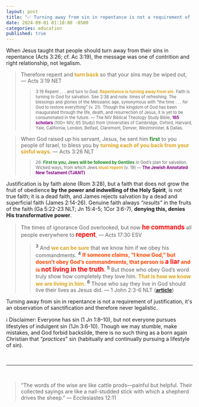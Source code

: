 ```yaml
---
layout: post
title: "✅ Turning away from sin in repentance is not a requirement of justification, it's an observation of sanctification and therefore never legalistic."
date: 2024-09-01 01:10:00 -0500
categories: education
published: true
---
```


When Jesus taught that people should turn away from their sins in repentance (Acts 3:26; cf. Ac 3:19), the message was one of contrition and right relationship, not legalism.

> Therefore repent and <span style="font-weight:bold;color:Goldenrod;">turn back</span> so that your sins may be wiped out, &mdash; Acts 3:19 NET
>
>> <span style="font-size:0.8em;">3:19 Repent . . . and turn to God. <span style="font-weight:bold;color:Goldenrod;">Repentance is turning away from sin.</span> Faith is turning to God for salvation. See 2:38 and note. times of refreshing. The blessings and glories of the Messianic age, synonymous with “the time . . . for God to restore everything” (v. 21). Though the kingdom of God has been inaugurated through the life, death, and resurrection of Jesus, it is yet to be consummated in the future. &mdash; The NIV Biblical Theology Study Bible, <span style="font-weight:bold;color:purple;">165 scholars</span> (100+ NIV; 65 Study) from Universities of Cambridge, Oxford, Harvard, Yale, California, London, Belfast, Claremont, Denver, Westminister, & Dallas.</span>

> When God raised up his servant, Jesus, he sent him <span style="font-weight:bold;color:ForestGreen;">first</span> to you people of Israel, to bless you by <span style="font-weight:bold;color:Goldenrod;">turning each of you back from your sinful ways</span>. &mdash; Acts 3:26 NLT
>
>> <span style="font-size:0.8em;">26: <span style="font-weight:bold;color:ForestGreen;">First to you, Jews will be followed by Gentiles</span> in God’s plan for salvation. Wicked ways, from which Jews <span style="font-weight:bold;color:Goldenrod;">must repent</span> (v. 19) &mdash; <span style="font-weight:bold;color:purple;">The Jewish Annotated New Testament (TJANT)</span></span>

Justification is by faith alone (Rom 3:28), but a faith that does not grow the fruit of obedience **by the power and indwelling of the Holy Spirit**, is not true faith; it is a dead faith, and James rejects salvation by a dead and superficial faith (James 2:14-26). Genuine faith always *&ldquo;results&rdquo;* in the fruits of the faith (Ga 5:22-23 NLT; Jn 15:4-5; 1Cor 3:6-7), **denying this, denies His transformative power**.

> The times of ignorance God overlooked, but now <span style="font-size:1.2em;font-weight:bold;color:red;">he commands</span> all people everywhere to <span style="font-size:1.2em;font-weight:bold;color:red;">repent</span>, &mdash; Acts 17:30 ESV
>> <sup style="font-weight:bold;">3</sup> And <span style="font-weight:bold;color:GoldenRod;">we can be sure</span> that we know him if we obey his commandments. <sup style="font-weight:bold;">4</sup> <span style="font-weight:bold;color:OrangeRed;">If someone claims, “I know God,” but doesn’t obey God’s commandments, that person is <span style="font-size:1.2em;color:Red;">a liar</span> and is <span style="font-size:1.2em;color:Red;">not living in the truth</span>.</span> <sup style="font-weight:bold;">5</sup> But those who obey God’s word truly show how completely they love him. <span style="font-weight:bold;color:GoldenRod;">That is how we know we are living in him.</span> <sup style="font-weight:bold;">6</sup> Those who say they live in God should live their lives as Jesus did. &mdash; 1 John 2:3-6 NLT ([**article**](https://sevenshepherd.github.io/1-John-2-4/))

Turning away from sin in repentance is not a requirement of justification, it's an observation of sanctification and therefore never legalistic.

ℹ️ Disclaimer: Everyone has sin (1 Jn 1:8–10), but not everyone pursues lifestyles of indulgent sin (1Jn 3:6-10). Though we may stumble, make mistakes, and God forbid backslide, there is no such thing as a born again Christian that &ldquo;*practices*&rdquo; sin (habitually and continually pursuing a lifestyle of sin).

<br>

---

<br>

> “The words of the wise are like cattle prods—painful but helpful. Their collected sayings are like a nail-studded stick with which a shepherd drives the sheep.” ― Ecclesiastes 12:11


<script>
    var refTagger = {
        settings: {
            bibleVersion: 'NLT'
        }
    }; 

    (function(d, t) {
        var n=d.querySelector('[nonce]');
        refTagger.settings.nonce = n && (n.nonce||n.getAttribute('nonce'));
        var g = d.createElement(t), s = d.getElementsByTagName(t)[0];
        g.src = 'https://api.reftagger.com/v2/RefTagger.js';
        g.nonce = refTagger.settings.nonce;
        s.parentNode.insertBefore(g, s);
    }(document, 'script'));
</script>